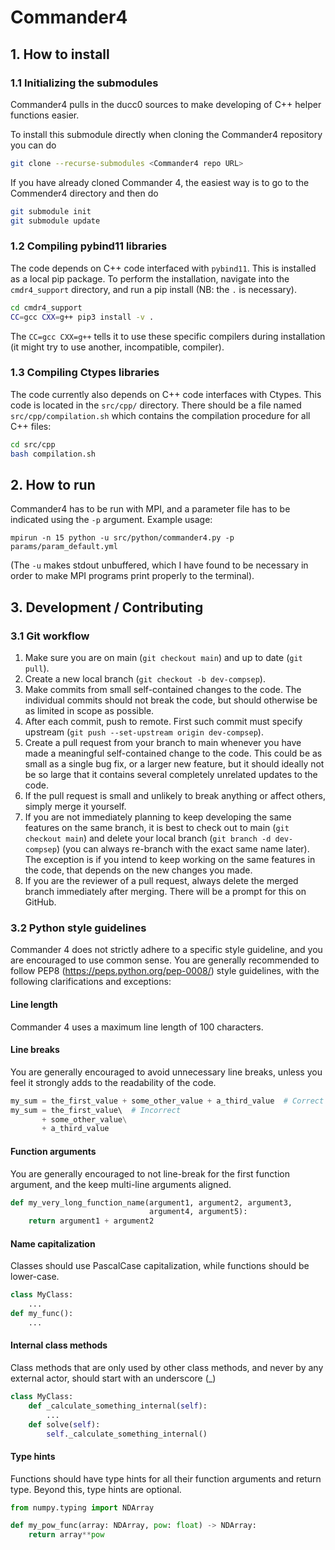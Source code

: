 # Commander4

## 1. How to install
### 1.1 Initializing the submodules
Commander4 pulls in the ducc0 sources to make developing of C++ helper functions easier.

To install this submodule directly when cloning the Commander4 repository you can do
```bash
git clone --recurse-submodules <Commander4 repo URL>
```
If you have already cloned Commander 4,  the easiest way is to go to the Commender4 directory and then do
```bash
git submodule init
git submodule update
```

### 1.2 Compiling pybind11 libraries
The code depends on C++ code interfaced with `pybind11`. This is installed as a local pip package. To perform the installation, navigate into the `cmdr4_support` directory, and run a pip install (NB: the `.` is necessary).
```bash
cd cmdr4_support
CC=gcc CXX=g++ pip3 install -v .
```
The `CC=gcc CXX=g++` tells it to use these specific compilers during installation (it might try to use another, incompatible, compiler).

### 1.3 Compiling Ctypes libraries
The code currently also depends on C++ code interfaces with Ctypes. This code is located in the `src/cpp/` directory. There should be a file named `src/cpp/compilation.sh` which contains the compilation procedure for all C++ files:
```bash
cd src/cpp
bash compilation.sh
```

## 2. How to run
Commander4 has to be run with MPI, and a parameter file has to be indicated using the `-p` argument. Example usage:
```
mpirun -n 15 python -u src/python/commander4.py -p params/param_default.yml
```
(The `-u` makes stdout unbuffered, which I have found to be necessary in order to make MPI programs print properly to the terminal).

## 3. Development / Contributing
### 3.1 Git workflow
1. Make sure you are on main (`git checkout main`) and up to date (`git pull`).
2. Create a new local branch (`git checkout -b dev-compsep`).
3. Make commits from small self-contained changes to the code. The individual commits should not break the code, but should otherwise be as limited in scope as possible.
4. After each commit, push to remote. First such commit must specify upstream (`git push --set-upstream origin dev-compsep`).
5. Create a pull request from your branch to main whenever you have made a meaningful self-contained change to the code. This could be as small as a single bug fix, or a larger new feature, but it should ideally not be so large that it contains several completely unrelated updates to the code.
6. If the pull request is small and unlikely to break anything or affect others, simply merge it yourself.
7. If you are not immediately planning to keep developing the same features on the same branch, it is best to check out to main (`git checkout main`) and delete your local branch (`git branch -d dev-compsep`) (you can always re-branch with the exact same name later). The exception is if you intend to keep working on the same features in the code, that depends on the new changes you made.
8. If you are the reviewer of a pull request, always delete the merged branch immediately after merging. There will be a prompt for this on GitHub.

### 3.2 Python style guidelines
Commander 4 does not strictly adhere to a specific style guideline, and you are encouraged to use common sense. You are generally recommended to follow PEP8 (https://peps.python.org/pep-0008/) style guidelines, with the following clarifications and exceptions:

#### Line length
Commander 4 uses a maximum line length of 100 characters.

#### Line breaks
You are generally encouraged to avoid unnecessary line breaks, unless you feel it strongly adds to the readability of the code.
```Python
my_sum = the_first_value + some_other_value + a_third_value  # Correct
my_sum = the_first_value\  # Incorrect
       + some_other_value\
       + a_third_value
```

#### Function arguments
You are generally encouraged to not line-break for the first function argument, and the keep multi-line arguments aligned.
```Python
def my_very_long_function_name(argument1, argument2, argument3,
                               argument4, argument5):
    return argument1 + argument2
```

#### Name capitalization
Classes should use PascalCase capitalization, while functions should be lower-case.
```Python
class MyClass:
    ...
def my_func():
    ...
```

#### Internal class methods
Class methods that are only used by other class methods, and never by any external actor, should start with an underscore (_)
```Python
class MyClass:
    def _calculate_something_internal(self):
        ...
    def solve(self):
        self._calculate_something_internal()
```

#### Type hints
Functions should have type hints for all their function arguments and return type. Beyond this, type hints are optional.
```Python
from numpy.typing import NDArray

def my_pow_func(array: NDArray, pow: float) -> NDArray:
    return array**pow
```

